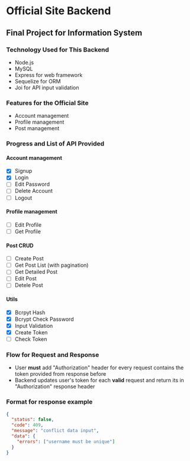 # Official Site Backend

## Final Project for Information System

### Technology Used for This Backend

- Node.js
- MySQL
- Express for web framework
- Sequelize for ORM
- Joi for API input validation

### Features for the Official Site

- Account management
- Profile management
- Post management

### Progress and List of API Provided

#### Account management

- [x] Signup
- [x] Login
- [ ] Edit Password
- [ ] Delete Account
- [ ] Logout

#### Profile management

- [ ] Edit Profile
- [ ] Get Profile

#### Post CRUD

- [ ] Create Post
- [ ] Get Post List (with pagination)
- [ ] Get Detailed Post
- [ ] Edit Post
- [ ] Detele Post

#### Utils

- [x] Bcrpyt Hash
- [x] Bcrypt Check Password
- [x] Input Validation
- [x] Create Token
- [ ] Check Token

### Flow for Request and Response

- User **must** add "Authorization" header for every request contains the token provided from response before
- Backend updates user's token for each **valid** request and return its in "Authorization" response header

### Format for response example

```json
{
  "status": false,
  "code": 409,
  "message": "conflict data input",
  "data": {
    "errors": ["username must be unique"]
  }
}
```
